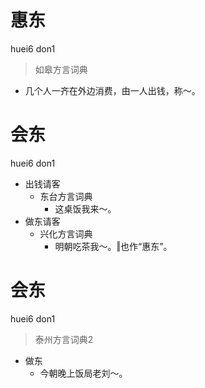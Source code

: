 # 惠东
huei6 don1
> 如皋方言词典
- 几个人一齐在外边消费，由一人出钱，称～。

# 会东
huei6 don1
+ 出钱请客
  * 东台方言词典
    - 这桌饭我来～。
+ 做东请客
  * 兴化方言词典
    - 明朝吃茶我～。‖也作“惠东”。

# 会东
huei6 don1
> 泰州方言词典2
- 做东
  - 今朝晚上饭局老刘～。
